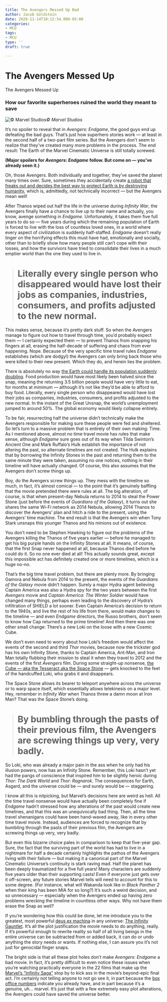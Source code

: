 ```yaml
---
title: The Avengers Messed Up Bad
author: Jacob Goldstein
date: 2020-11-14T10:12:54.000-05:00
categories:
- MCU
tags:
- MCU
type: ''
draft: true

---
```

# The Avengers Messed Up

The Avengers Messed Up

### How our favorite superheroes ruined the world they meant to save

![© Marvel Studios](https://cdn-images-1.medium.com/max/2160/1*PrZ-xd2iZywmvL3EhypwhA.jpeg)*© Marvel Studios*

It’s no spoiler to reveal that in *Avengers: Endgame*, the good guys end up defeating the bad guys. That’s just how superhero stories work — at least in the second half of a two-part film series. But the Avengers don’t seem to realize that they’ve created many more problems in the process. The end result: The Earth of the Marvel Cinematic Universe is still totally screwed.

**(Major spoilers for *Avengers: Endgame* follow. But come on — you’ve already seen it.)**

Oh, those Avengers. Both individually and together, they’ve saved the planet many times over. Sure, sometimes they accidentally create [a robot that freaks out and decides the best way to protect Earth is by destroying humanity](https://marvelcinematicuniverse.fandom.com/wiki/Avengers:_Age_of_Ultron), which is, admittedly, not technically incorrect — but the Avengers mean well!

After Thanos wiped out half the life in the universe during *Infinity War*, the Avengers finally have a chance to live up to their name and actually, you know, avenge something in *Endgame*. Unfortunately, it takes them five full years to do so — five years during which the remaining population of Earth is forced to live with the loss of countless loved ones, in a world where every aspect of civilization is suddenly half-staffed. *Endgame* doesn’t really linger on the horrifying effects this must have had, emotionally and socially, other than to briefly show how many people still can’t cope with their losses, and how the survivors have tried to consolidate their lives in a much emptier world than the one they used to live in.
> # Literally every single person who disappeared would have lost their jobs as companies, industries, consumers, and profits adjusted to the new normal.

This makes sense, because it’s pretty dark stuff. So when the Avengers manage to figure out how to travel through time, you’d probably expect them — I certainly expected them — to prevent Thanos from snapping his fingers at all, erasing the half-decade of suffering and chaos from ever happening. Nope. Because of the very specific time travel rules *Endgame* establishes (which are dodgy!) the Avengers can only bring back those who were killed to their new present. Which they do, and herein lies the problem.

There is absolutely no way [the Earth could handle its population suddenly doubling](http://www.sociologydiscussion.com/demography/population-growth/12-main-consequences-of-population-growth/3162). Food production would have most likely been halved since the snap, meaning the returning 3.5 billion people would have very little to eat, for months at minimum — although it’s not like they’d be able to afford to buy food. Literally, every single person who disappeared would have lost their jobs as companies, industries, consumers, and profits adjusted to the new normal. In the instant of the Great Unsnap, the world’s unemployment jumped to around 50%. The global economy would likely collapse entirely.

To be fair, resurrecting half the universe didn’t technically make the Avengers responsible for making sure these people were fed and sheltered. So let’s turn to a massive problem that is entirely of their own making: Time. As I mentioned above, almost no time travel movie has rules that make sense, although *Endgame* sure goes out of its way when Tilda Swinton’s Ancient One and Mark Ruffalo’s Hulk establish the importance of not altering the past, so alternate timelines are not created. The Hulk explains that by borrowing the Infinity Stones in the past and returning them to the same minute they were taken, assuming no one notices, nothing in their timeline will have actually changed. Of course, this also assumes that the Avengers don’t screw things up.

Boy, do the Avengers screw things up. They mess with the timeline so much, in fact, it’s almost comical — to the point that it’s genuinely baffling that the movie pretended there were rules at all. The big alteration, of course, is that when present-day Nebula returns to 2014 to steal the Power Stone (just before the events of *Guardians of the Galaxy*), it turns out she shares the same Wi-Fi network as 2014 Nebula, allowing 2014 Thanos to discover the Avengers’ plan and hitch a ride to the present, using the Avengers’ time machine. The end result is that the Avengers win when Tony Stark unsnaps this younger Thanos and his minions out of existence.

You don’t need to be Stephen Hawking to figure out the problems of the Avengers killing the Thanos of five years earlier — before he managed to get his big purple hands on the Infinity Stones at all. It means, of course, that the first Snap never happened at all, because Thanos died before he could do it. So no one ever died at all! This actually sounds great, except this impossible act has definitely created one or more timelines, which is a huge no-no.

That’s the big time travel problem, but there are plenty more. By bringing Gamora and Nebula from 2014 to the present, the events of the *Guardians of the Galaxy* movie didn’t happen. Surely a major Hydra agent believing Captain America was also a Hydra spy for the two years between the first *Avengers* movie and *Captain America: The Winter Soldier* would have changed many things, perhaps even leading to the discovery of Hydra’s infiltration of SHIELD a lot sooner. Even Captain America’s decision to return to the 1940s, and live the rest of his life from there, would make changes to the timeline — and even *Endgame* directors, the Russo brothers, don’t seem to know how Cap returned to the prime timeline! And then there was one other small change: There’s a new Loki on the loose with a new Cosmic Cube.

We don’t even need to worry about how Loki’s freedom would affect the events of the second and third *Thor* movies, because now the trickster god has his own Infinity Stone, thanks to Captain America, Ant-Man, and Iron Man totally flubbing their mission to steal it when they travel to 2012 and the events of the first *Avengers* film. During some straight-up nonsense, [the Cube — aka the Tesseract aka the Space Stone](https://marvelcinematicuniverse.fandom.com/wiki/Space_Stone) — gets knocked to the feet of the handcuffed Loki, who grabs it and disappears.

The Space Stone allows its bearer to teleport anywhere across the universe or to warp space itself, which essentially allows telekinesis on a major level. Hey, remember in *Infinity War* when Thanos threw a damn moon at Iron Man? That was the Space Stone’s doing.
> # By bumbling through the pasts of their previous film, the Avengers are screwing things up very, very badly.

So Loki, who was already a major pain in the ass when he only had his illusion powers, now has an Infinity Stone. Remember, this Loki hasn’t yet had the pangs of conscience that inspired him to be slightly heroic during *Thor: The Dark World* and *Thor: Ragnarok*. The consequences for Earth, Asgard, and the universe could be — and surely would be — staggering.

I know all this is nitpicking, but Marvel’s decisions here are weird as hell. All the time travel nonsense would have actually been completely fine if *Endgame* hadn’t stressed how any alterations of the past would create new timelines, and that this was an unequivocally bad thing. Then, all the time travel shenanigans could have been hand-waved away, like in every other time travel movie. Instead, audiences are forced to recognize that by bumbling through the pasts of their previous film, the Avengers are screwing things up very, very badly.

But even this bizarre choice pales in comparison to keep that five-year gap. Sure, the fact that the surviving part of the world has had to live in a nightmare for half a decade certainly highlights the pathos of the Avengers living with their failure — but making it a canonical part of the Marvel Cinematic Universe’s continuity is stark raving mad. Half the planet has been deeply traumatized for a five full years! Many characters are suddenly five years older than their supporting casts! Even if everyone just gets over it off-screen, any future stories Marvel tells will need to account for this to some degree. (For instance, what will Wakanda look like in *Black Panther 2* when their king has been MIA for so long?) It’s such a weird decision, and so unnecessary — especially when the Avengers ended up having zero problems wrecking the timeline in countless other ways. Why not have them erase the Snap as well?

If you’re wondering how this could be done, let me introduce you to the greatest, most powerful [deus ex machina](https://en.wikipedia.org/wiki/Deus_ex_machina) in any universe: [The Infinity Gauntlet](https://marvelcinematicuniverse.fandom.com/wiki/Infinity_Gauntlet). It’s all the plot justification the movie needs to do anything, really. If it’s powerful enough to rewrite reality so half of all living beings in the entire universe can be subtracted from or added back, it can do or undo anything the story needs or wants. If nothing else, I can assure you it’s not just for genocidal finger snaps.

The bright side is that all these plot holes don’t make *Avengers: Endgame* a bad movie. In fact, it’s pretty difficult to even notice these issues when you’re watching practically everyone in the 22 films that make up the [Marvel’s “Infinity Saga”](https://en.wikipedia.org/wiki/List_of_Marvel_Cinematic_Universe_films#%22The_Infinity_Saga%22) stop by to kick ass in the movie’s beyond-epic final act. I’m certainly not telling anyone to not go see it, in part because the [box office numbers](https://www.boxofficemojo.com/movies/?id=marvel2019.htm) indicate you already have, and in part because it’s a genuine, uh… marvel. It’s just that with a few extremely easy plot alterations, the Avengers could have saved the universe better.
